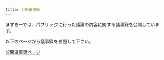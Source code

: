 ```yaml
---
title: 公開議事録
---
```


ぼすきーでは、パブリックに行った議論の内容に関する議事録を公開しています。

以下のページから議事録を参照して下さい。

[公開議事録ページ](https://hill-shade-b25.notion.site/12c35c8717a1802d89f6cd9ccef3735e)